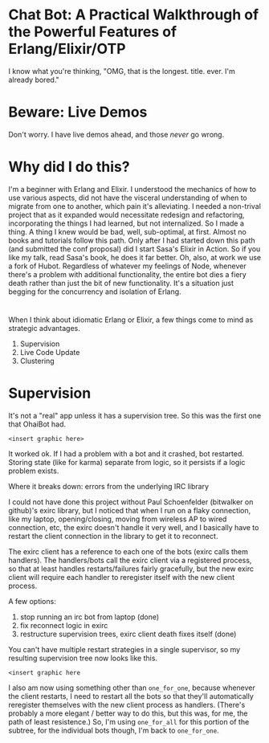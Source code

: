 # Chat Bot: A Practical Walkthrough of the Powerful Features of Erlang/Elixir/OTP

I know what you're thinking, "OMG, that is the longest. title. ever. I'm already
bored."

# Beware: Live Demos
Don't worry. I have live demos ahead, and those *never* go wrong.

# Why did I do this?
I'm a beginner with Erlang and Elixir. 
I understood the mechanics of how to use various aspects, did not have the 
visceral understanding of when to migrate from one to another, which pain it's
alleviating.
I needed a non-trival project that as it expanded would necessitate redesign
and refactoring, incorporating the things I had learned, but not internalized.
So I made a thing. A thing I knew would be bad, well, sub-optimal, at first.
Almost no books and tutorials follow this path.
Only after I had started down this path (and submitted the conf proposal) did
I start Sasa's Elixir in Action. So if you like my talk, read Sasa's book, he
does it far better.
Oh, also, at work we use a fork of Hubot. Regardless of whatever my feelings of
Node, whenever there's a problem with additional functionality, the entire bot
dies a fiery death rather than just the bit of new functionality. It's a
situation just begging for the concurrency and isolation of Erlang.

# 
When I think about idiomatic Erlang or Elixir, a few things come to mind as
strategic advantages.
 1) Supervision
 2) Live Code Update
 3) Clustering

# Supervision 
It's not a "real" app unless it has a supervision tree. So this was the first
one that OhaiBot had.

```
<insert graphic here>
```

It worked ok. If I had a problem with a bot and it crashed, bot restarted.
Storing state (like for karma) separate from logic, so it persists if a logic
problem exists.
  
Where it breaks down: errors from the underlying IRC library

I could not have done this project without Paul Schoenfelder (bitwalker on
github)'s exirc library, but I noticed that when I run on a flaky connection,
like my laptop, opening/closing, moving from wireless AP to wired connection,
etc, the exirc doesn't handle it very well, and I basically have to restart
the client connection in the library to get it to reconnect.

The exirc client has a reference to each one of the bots (exirc calls them
handlers). The handlers/bots call the exirc client via a registered process, so
that at least handles restarts/failures fairly gracefully, but the new exirc
client will require each handler to reregister itself with the new client 
process.

A few options:
 1) stop running an irc bot from laptop (done) 
 2) fix reconnect logic in exirc
 3) restructure supervision trees, exirc client death fixes itself (done)

You can't have multiple restart strategies in a single supervisor, so my
resulting supervision tree now looks like this.

```
<insert graphic here
```

I also am now using something other than `one_for_one`, because whenever the
client restarts, I need to restart all the bots so that they'll automatically
reregister themselves with the new client process as handlers. (There's
probably a more elegant / better way to do this, but this was, for me, the path
of least resistence.) So, I'm using `one_for_all` for this portion of the
subtree, for the individual bots though, I'm back to `one_for_one`.


